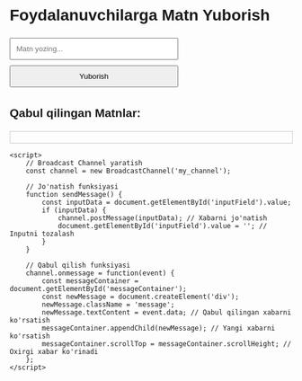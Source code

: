 <!DOCTYPE html>
<html lang="uz">
<head>
    <meta charset="UTF-8">
    <meta name="viewport" content="width=device-width, initial-scale=1.0">
    <title>Matn Yuborish Dasturi</title>
    <style>
        body {
            font-family: Arial, sans-serif;
            margin: 20px;
        }
        input, button {
            margin: 5px 0;
            padding: 10px;
            width: 300px;
        }
        #messageContainer {
            margin-top: 20px;
            border: 1px solid #ccc;
            padding: 10px;
            max-height: 200px;
            overflow-y: auto;
        }
        .message {
            margin: 5px 0;
            padding: 5px;
            background-color: #f0f0f0;
        }
    </style>
</head>
<body>
    <h1>Foydalanuvchilarga Matn Yuborish</h1>
    <input type="text" id="inputField" placeholder="Matn yozing...">
    <button onclick="sendMessage()">Yuborish</button>
    <h2>Qabul qilingan Matnlar:</h2>
    <div id="messageContainer"></div>

    <script>
        // Broadcast Channel yaratish
        const channel = new BroadcastChannel('my_channel');

        // Jo'natish funksiyasi
        function sendMessage() {
            const inputData = document.getElementById('inputField').value;
            if (inputData) {
                channel.postMessage(inputData); // Xabarni jo'natish
                document.getElementById('inputField').value = ''; // Inputni tozalash
            }
        }

        // Qabul qilish funksiyasi
        channel.onmessage = function(event) {
            const messageContainer = document.getElementById('messageContainer');
            const newMessage = document.createElement('div');
            newMessage.className = 'message';
            newMessage.textContent = event.data; // Qabul qilingan xabarni ko'rsatish
            messageContainer.appendChild(newMessage); // Yangi xabarni ko'rsatish
            messageContainer.scrollTop = messageContainer.scrollHeight; // Oxirgi xabar ko'rinadi
        };
    </script>
</body>
</html>

